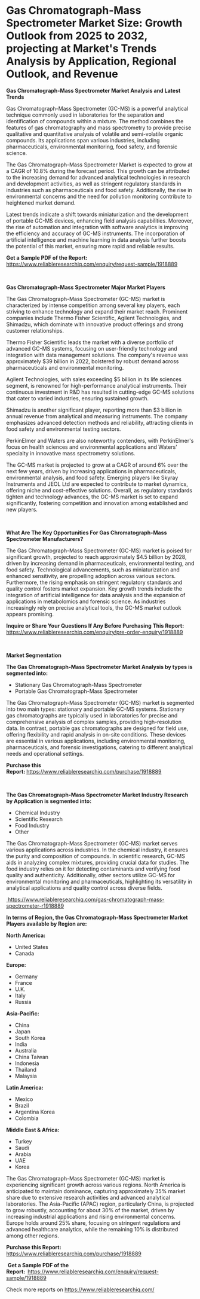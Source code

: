 <p><h1>Gas Chromatograph-Mass Spectrometer Market Size: Growth Outlook from 2025 to 2032, projecting at Market's Trends Analysis by Application, Regional Outlook, and Revenue</h1></p><p><strong>Gas Chromatograph-Mass Spectrometer Market Analysis and Latest Trends</strong></p>
<p><p>Gas Chromatograph-Mass Spectrometer (GC-MS) is a powerful analytical technique commonly used in laboratories for the separation and identification of compounds within a mixture. The method combines the features of gas chromatography and mass spectrometry to provide precise qualitative and quantitative analysis of volatile and semi-volatile organic compounds. Its applications span various industries, including pharmaceuticals, environmental monitoring, food safety, and forensic science.</p><p>The Gas Chromatograph-Mass Spectrometer Market is expected to grow at a CAGR of 10.8% during the forecast period. This growth can be attributed to the increasing demand for advanced analytical technologies in research and development activities, as well as stringent regulatory standards in industries such as pharmaceuticals and food safety. Additionally, the rise in environmental concerns and the need for pollution monitoring contribute to heightened market demand.</p><p>Latest trends indicate a shift towards miniaturization and the development of portable GC-MS devices, enhancing field analysis capabilities. Moreover, the rise of automation and integration with software analytics is improving the efficiency and accuracy of GC-MS instruments. The incorporation of artificial intelligence and machine learning in data analysis further boosts the potential of this market, ensuring more rapid and reliable results.</p></p>
<p><strong>Get a Sample PDF of the Report:&nbsp;</strong> <a href="https://www.reliableresearchiq.com/enquiry/request-sample/1918889?utm_campaign=3053&utm_medium=2&utm_source=Github&utm_content=ia&utm_term=28032025&utm_id=gas-chromatograph-mass-spectrometer">https://www.reliableresearchiq.com/enquiry/request-sample/1918889</a></p>
<p>&nbsp;</p>
<p><strong>Gas Chromatograph-Mass Spectrometer Major Market Players</strong></p>
<p><p>The Gas Chromatograph-Mass Spectrometer (GC-MS) market is characterized by intense competition among several key players, each striving to enhance technology and expand their market reach. Prominent companies include Thermo Fisher Scientific, Agilent Technologies, and Shimadzu, which dominate with innovative product offerings and strong customer relationships. </p><p>Thermo Fisher Scientific leads the market with a diverse portfolio of advanced GC-MS systems, focusing on user-friendly technology and integration with data management solutions. The company's revenue was approximately $39 billion in 2022, bolstered by robust demand across pharmaceuticals and environmental monitoring. </p><p>Agilent Technologies, with sales exceeding $5 billion in its life sciences segment, is renowned for high-performance analytical instruments. Their continuous investment in R&D has resulted in cutting-edge GC-MS solutions that cater to varied industries, ensuring sustained growth. </p><p>Shimadzu is another significant player, reporting more than $3 billion in annual revenue from analytical and measuring instruments. The company emphasizes advanced detection methods and reliability, attracting clients in food safety and environmental testing sectors. </p><p>PerkinElmer and Waters are also noteworthy contenders, with PerkinElmer's focus on health sciences and environmental applications and Waters' specialty in innovative mass spectrometry solutions. </p><p>The GC-MS market is projected to grow at a CAGR of around 6% over the next few years, driven by increasing applications in pharmaceuticals, environmental analysis, and food safety. Emerging players like Skyray Instruments and JEOL Ltd are expected to contribute to market dynamics, offering niche and cost-effective solutions. Overall, as regulatory standards tighten and technology advances, the GC-MS market is set to expand significantly, fostering competition and innovation among established and new players.</p></p>
<p>&nbsp;</p>
<p><strong>What Are The Key Opportunities For Gas Chromatograph-Mass Spectrometer Manufacturers?</strong></p>
<p><p>The Gas Chromatograph-Mass Spectrometer (GC-MS) market is poised for significant growth, projected to reach approximately $4.5 billion by 2028, driven by increasing demand in pharmaceuticals, environmental testing, and food safety. Technological advancements, such as miniaturization and enhanced sensitivity, are propelling adoption across various sectors. Furthermore, the rising emphasis on stringent regulatory standards and quality control fosters market expansion. Key growth trends include the integration of artificial intelligence for data analysis and the expansion of applications in metabolomics and forensic science. As industries increasingly rely on precise analytical tools, the GC-MS market outlook appears promising.</p></p>
<p><strong>Inquire or Share Your Questions If Any Before Purchasing This Report:</strong> <a href="https://www.reliableresearchiq.com/enquiry/pre-order-enquiry/1918889?utm_campaign=3053&utm_medium=2&utm_source=Github&utm_content=ia&utm_term=28032025&utm_id=gas-chromatograph-mass-spectrometer">https://www.reliableresearchiq.com/enquiry/pre-order-enquiry/1918889</a></p>
<p>&nbsp;</p>
<p><strong>Market Segmentation</strong></p>
<p><strong>The Gas Chromatograph-Mass Spectrometer Market Analysis by types is segmented into:</strong></p>
<p><ul><li>Stationary Gas Chromatograph-Mass Spectrometer</li><li>Portable Gas Chromatograph-Mass Spectrometer</li></ul></p>
<p><p>The Gas Chromatograph-Mass Spectrometer (GC-MS) market is segmented into two main types: stationary and portable GC-MS systems. Stationary gas chromatographs are typically used in laboratories for precise and comprehensive analysis of complex samples, providing high-resolution data. In contrast, portable gas chromatographs are designed for field use, offering flexibility and rapid analysis in on-site conditions. These devices are essential in various applications, including environmental monitoring, pharmaceuticals, and forensic investigations, catering to different analytical needs and operational settings.</p></p>
<p><strong>Purchase this Report:&nbsp;</strong><a href="https://www.reliableresearchiq.com/purchase/1918889?utm_campaign=3053&utm_medium=2&utm_source=Github&utm_content=ia&utm_term=28032025&utm_id=gas-chromatograph-mass-spectrometer">https://www.reliableresearchiq.com/purchase/1918889</a></p>
<p>&nbsp;</p>
<p><strong>The Gas Chromatograph-Mass Spectrometer Market Industry Research by Application is segmented into:</strong></p>
<p><ul><li>Chemical Industry</li><li>Scientific Research</li><li>Food Industry</li><li>Other</li></ul></p>
<p><p>The Gas Chromatograph-Mass Spectrometer (GC-MS) market serves various applications across industries. In the chemical industry, it ensures the purity and composition of compounds. In scientific research, GC-MS aids in analyzing complex mixtures, providing crucial data for studies. The food industry relies on it for detecting contaminants and verifying food quality and authenticity. Additionally, other sectors utilize GC-MS for environmental monitoring and pharmaceuticals, highlighting its versatility in analytical applications and quality control across diverse fields.</p></p>
<p><a href="https://www.reliableresearchiq.com/gas-chromatograph-mass-spectrometer-r1918889?utm_campaign=3053&utm_medium=2&utm_source=Github&utm_content=ia&utm_term=28032025&utm_id=gas-chromatograph-mass-spectrometer">&nbsp;https://www.reliableresearchiq.com/gas-chromatograph-mass-spectrometer-r1918889</a></p>
<p><strong>In terms of Region, the Gas Chromatograph-Mass Spectrometer Market Players available by Region are:</strong></p>
<p>
    <p> <strong> North America: </strong>
        <ul>
            <li>United States</li>
            <li>Canada</li>
        </ul>
        </p> 
    <p> <strong> Europe: </strong>
        <ul>
            <li>Germany</li>
            <li>France</li>
            <li>U.K.</li>
            <li>Italy</li>
            <li>Russia</li>
        </ul>
        </p> 
    <p> <strong> Asia-Pacific: </strong>
        <ul>
            <li>China</li>
            <li>Japan</li>
            <li>South Korea</li>
            <li>India</li>
            <li>Australia</li>
            <li>China Taiwan</li>
            <li>Indonesia</li>
            <li>Thailand</li>
            <li>Malaysia</li>
        </ul>
        </p> 
    <p> <strong> Latin America: </strong>
        <ul>
            <li>Mexico</li>
            <li>Brazil</li>
            <li>Argentina Korea</li>
            <li>Colombia</li>
        </ul>
        </p> 
    <p> <strong> Middle East & Africa: </strong>
        <ul>
            <li>Turkey</li>
            <li>Saudi</li>
            <li>Arabia</li>
            <li>UAE</li>
            <li>Korea</li>
        </ul>
    </p>
    </p>
<p><p>The Gas Chromatograph-Mass Spectrometer (GC-MS) market is experiencing significant growth across various regions. North America is anticipated to maintain dominance, capturing approximately 35% market share due to extensive research activities and advanced analytical laboratories. The Asia-Pacific (APAC) region, particularly China, is projected to grow robustly, accounting for about 30% of the market, driven by increasing industrial applications and rising environmental concerns. Europe holds around 25% share, focusing on stringent regulations and advanced healthcare analytics, while the remaining 10% is distributed among other regions.</p></p>
<p><strong>Purchase this Report: </strong><a href="https://www.reliableresearchiq.com/purchase/1918889?utm_campaign=3053&utm_medium=2&utm_source=Github&utm_content=ia&utm_term=28032025&utm_id=gas-chromatograph-mass-spectrometer">https://www.reliableresearchiq.com/purchase/1918889</a></p>
<p>&nbsp;<strong>Get a Sample PDF of the Report:&nbsp;&nbsp;</strong><a href="https://www.reliableresearchiq.com/enquiry/request-sample/1918889?utm_campaign=3053&utm_medium=2&utm_source=Github&utm_content=ia&utm_term=28032025&utm_id=gas-chromatograph-mass-spectrometer">https://www.reliableresearchiq.com/enquiry/request-sample/1918889</a></p>
<p><strong></strong></p>
<p>Check more reports on <a href="https://www.reliableresearchiq.com/?utm_campaign=3053&utm_medium=2&utm_source=Github&utm_content=ia&utm_term=28032025&utm_id=gas-chromatograph-mass-spectrometer">https://www.reliableresearchiq.com/</a></p>